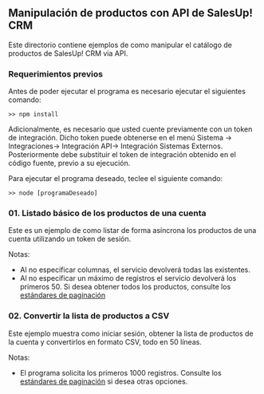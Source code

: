 ## Manipulación de productos con API de SalesUp! CRM

Este directorio contiene ejemplos de como manipular el catálogo de productos de SalesUp! CRM via API.

### Requerimientos previos

Antes de poder ejecutar el programa es necesario ejecutar el siguientes comando:

```
>> npm install
```

Adicionalmente, es necesario que usted cuente previamente con un token de integración. Dicho token puede obtenerse en el menú Sistema -> Integraciones-> Integración API-> Integración Sistemas Externos. Posteriormente debe substituir el token de integración obtenido en el código fuente, previo a su ejecución.

Para ejecutar el programa deseado, teclee el siguiente comando:

```
>> node [programaDeseado]
```

### 01. Listado básico de los productos de una cuenta


  Este es un ejemplo de como listar de forma asíncrona los productos de una cuenta utilizando un token de sesión. 

  Notas: 
  - Al no especificar columnas, el servicio devolverá todas las existentes.
  - Al no especificar un máximo de registros el servicio devolverá los primeros 50. Si desea obtener todos los productos, consulte los [estándares de paginación](https://desarrollo.salesup.com/induccion/estandares.html)


### 02. Convertir la lista de productos a CSV

Este ejemplo muestra como iniciar sesión, obtener la lista de productos de la cuenta y convertirlos en formato CSV, todo en 50 líneas.

Notas:

- El programa solicita los primeros 1000 registros. Consulte los [estándares de paginación](https://desarrollo.salesup.com/induccion/estandares.html) si desea otras opciones.




  
